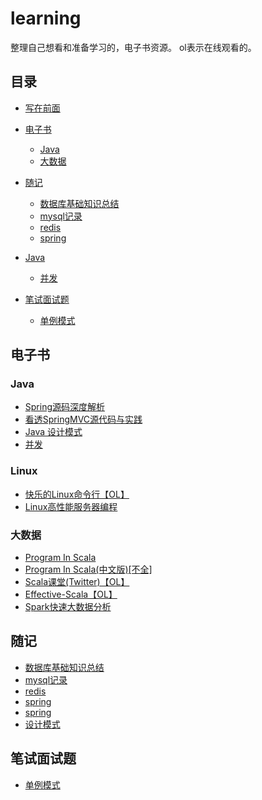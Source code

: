 # learning
整理自己想看和准备学习的，电子书资源。
ol表示在线观看的。

## 目录

- [写在前面](#写在前面)

- [电子书](#电子书)
    + [Java](#java)
    + [大数据](#大数据)

- [随记](#随记)
    + [数据库基础知识总结](#随记)
    + [mysql记录](#随记)
    + [redis](#随记)
    + [spring](#随记)
- [Java](#java)
    + [并发](#java)
- [笔试面试题](#笔试面试题)
    + [单例模式](#笔试面试题)


## 电子书

### Java

+ [Spring源码深度解析](Java/Spring源码深度解析.pdf)
+ [看透SpringMVC源代码与实践](Java/看透springMvc源代码分析与实践.pdf) 
+ [Java 设计模式](Java/设计模式(中文版).pdf)
+ [并发](java/并发/Java并发编程.md)

### Linux

+ [快乐的Linux命令行【OL】](http://billie66.github.io/TLCL/index.html)
+ [Linux高性能服务器编程](liunx/Linux高性能服务器编程.pdf)


### 大数据

+ [Program In Scala](bigdata/Programming_in_Scala.pdf)
+ [Program In Scala(中文版)[不全]](bigdata/Scala编程(中文版).pdf)
+ [Scala课堂(Twitter)【OL】](http://twitter.github.io/scala_school/zh_cn)
+ [Effective-Scala【OL】](http://twitter.github.io/effectivescala/index-cn.html)
+ [Spark快速大数据分析](bigdata/Spark快速大数据分析.pdf)

## 随记
+ [数据库基础知识总结](数据库/数据库基础知识总结.md)
+ [mysql记录](数据库/mysql记录.md)
+ [redis](常用框架/redis/Redis知识点&面试题总结.md)
+ [spring](常用框架/spring/spring常用知识点.md)
+ [spring](常用框架/spring/spring-springboot常用注解.md)
+ [设计模式](设计模式/设计模式总结.md)

## 笔试面试题
+ [单例模式](笔试面试题/单例模式.md)